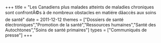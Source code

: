 +++
title = "Les Canadiens plus malades atteints de maladies chroniques sont confrontÃ©s à de nombreux obstacles en matiére dâaccès aux soins de santé"
date = 2011-12-12
themes = ["Dossiers de santé électroniques","Promotion de la santé","Ressources humaines","Santé des Autochtones","Soins de santé primaires"]
types = ["Communiqués de presse"]
+++
